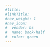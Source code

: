```yaml
---
#title:
#linkTitle:
#nav_weight: 1
#nav_icon:
#  vendor: bs
#  name: book-half
#  color: green
---
```

